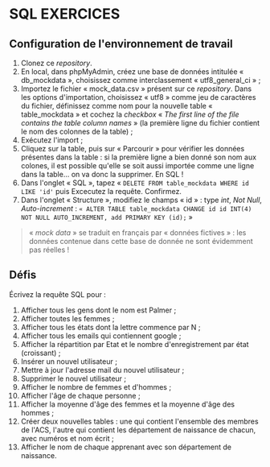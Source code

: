 # SQL EXERCICES

## Configuration de l'environnement de travail

1. Clonez ce *repository*. 
2. En local, dans phpMyAdmin, créez une base de données intitulée « db_mockdata », choisissez comme interclassement « utf8_general_ci » ;
3. Importez le fichier « mock_data.csv » présent sur ce *repository*. Dans les options d'importation, choisissez « utf8 » comme jeu de caractères du fichier, définissez comme nom pour la nouvelle table « table_mockdata » et cochez la *checkbox* « *The first line of the file contains the table column names* » (la première ligne du fichier contient le nom des colonnes de la table) ;
4. Exécutez l'import ;
5. Cliquez sur la table, puis sur « Parcourir » pour vérifier les données présentes dans la table : si la première ligne a bien donné son nom aux colones, il est possible qu'elle se soit aussi importée comme une ligne dans la table... on va donc la supprimer. En SQL !
6. Dans l'onglet « SQL », tapez « `DELETE FROM table_mockdata WHERE id LIKE 'id'` puis Excecutez la requête. Confirmez.
7. Dans l'onglet « Structure », modifiez le champs « id » : type *int*, *Not Null*, *Auto-increment* : `« ALTER TABLE table_mockdata CHANGE id id INT(4) NOT NULL AUTO_INCREMENT, add PRIMARY KEY (id);` »

> « *mock data* » se traduit en  français par « données fictives » : les données contenue dans cette base de donnée ne sont évidemment pas réelles !
## Défis

Écrivez la requête SQL pour  :

1. Afficher tous les gens dont le nom est Palmer ;
2. Afficher toutes les femmes ;
3. Afficher tous les états dont la lettre commence par N ;
4. Afficher tous les emails qui contiennent google ;
5. Afficher la répartition par Etat et le nombre d'enregistrement par état (croissant) ;
6. Insérer un nouvel utilisateur ;
7. Mettre à jour l'adresse mail du nouvel utilisateur ;
8. Supprimer le nouvel utilisateur ;
9. Afficher le nombre de femmes et d'hommes ;
10. Afficher l'âge de chaque personne ;
11. Afficher la moyenne d'âge des femmes et la moyenne d'âge des hommes ;
11. Créer deux nouvelles tables : une qui contient l'ensemble des membres de l'ACS, l'autre qui contient les département de naissance de chacun, avec numéros et nom écrit ;
12. Afficher le nom de chaque apprenant avec son département de naissance.
